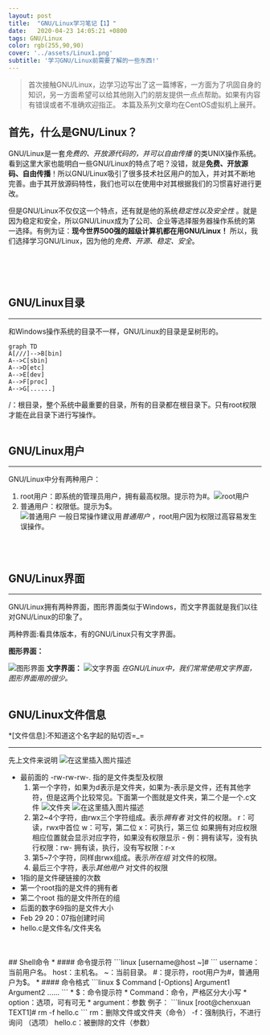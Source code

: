 ```yaml
---
layout: post
title:  "GNU/Linux学习笔记【1】"
date:   2020-04-23 14:05:21 +0800
tags: GNU/Linux
color: rgb(255,90,90)
cover: '../assets/Linux1.png'
subtitle: '学习GNU/Linux前需要了解的一些东西!'
---
```


>首次接触GNU/Linux，边学习边写出了这一篇博客，一方面为了巩固自身的知识，另一方面希望可以给其他刚入门的朋友提供一点点帮助。如果有内容有错误或者不准确欢迎指正。
>本篇及系列文章均在CentOS虚拟机上展开。

## 首先，什么是GNU/Linux？                 
 GNU/Linux是一套*免费的、开放源代码的，并可以自由传播* 的类UNIX操作系统。　　
看到这里大家也能明白一些GNU/Linux的特点了吧？没错，就是**免费、开放源码、自由传播**！所以GNU/Linux吸引了很多技术社区用户的加入，并对其不断地完善。由于其开放源码特性，我们也可以在使用中对其根据我们的习惯喜好进行更改。

但是GNU/Linux不仅仅这一个特点，还有就是他的系统*稳定性以及安全性* 。就是因为稳定和安全，所以GNU/Linux成为了公司、企业等选择服务器操作系统的第一选择。有例为证：**现今世界500强的超级计算机都在用GNU/Linux！**
所以，我们选择学习GNU/Linux，因为他的*免费、开源、稳定、安全*。

<br>
<br>　

## GNU/Linux目录 
***
和Windows操作系统的目录不一样，GNU/Linux的目录是呈树形的。
```mermaid
graph TD
A[///]-->B[bin]
A-->C[sbin]
A-->D[etc]
A-->E[dev]
A-->F[proc]
A-->G[......]
```
/：根目录，整个系统中最重要的目录，所有的目录都在根目录下。只有root权限才能在此目录下进行写操作。
<br>
<br>   

## GNU/Linux用户
***
 GNU/Linux中分有两种用户：
 1. root用户：即系统的管理员用户，拥有最高权限。提示符为#。![root用户](https://img-blog.csdnimg.cn/20200307183732455.png)
 3. 普通用户：权限低。提示为$。             
![普通用户](https://img-blog.csdnimg.cn/20200307183816972.png)
一般日常操作建议用*普通用户* ，root用户因为权限过高容易发生误操作。

<br>
<br>

## GNU/Linux界面
***
GNU/Linux拥有两种界面，图形界面类似于Windows，而文字界面就是我们以往对GNU/Linux的印象了。

两种界面:看具体版本，有的GNU/Linux只有文字界面。

**图形界面：**

![图形界面](https://img-blog.csdnimg.cn/20200307184700695.png?x-oss-process=image/watermark,type_ZmFuZ3poZW5naGVpdGk,shadow_10,text_aHR0cHM6Ly9ibG9nLmNzZG4ubmV0L3FxXzQzNzMwMTc0,size_16,color_FFFFFF,t_70)
**文字界面：**
![文字界面](https://img-blog.csdnimg.cn/20200307184744488.png?x-oss-process=image/watermark,type_ZmFuZ3poZW5naGVpdGk,shadow_10,text_aHR0cHM6Ly9ibG9nLmNzZG4ubmV0L3FxXzQzNzMwMTc0,size_16,color_FFFFFF,t_70)
*在GNU/Linux中，我们常常使用文字界面，图形界面用的很少。*
<br>
<br>

## GNU/Linux文件信息
*[文件信息]:不知道这个名字起的贴切否=_= 
***
先上文件来说明
![在这里插入图片描述](https://img-blog.csdnimg.cn/20200307185813219.png)
* 最前面的 -rw-rw-rw-. 指的是文件类型及权限
    1. 第一个字符，如果为d表示是文件夹，如果为-表示是文件，还有其他字符，但是这两个比较常见。下面第一个图就是文件夹，第二个是一个.c文件
![文件夹](https://img-blog.csdnimg.cn/20200307191614199.png)
![在这里插入图片描述](https://img-blog.csdnimg.cn/20200307191716940.png)
    2.  第2~4个字符，由rwx三个字符组成。表示*拥有者* 对文件的权限。
r：可读，rwx中首位
w：可写，第二位
x：可执行，第三位
如果拥有对应权限相应位置就会显示对应字符，如果没有权限显示 -
例：拥有读写，没有执行权限：rw-
拥有读，执行，没有写权限：r-x
    3. 第5~7个字符，同样由rwx组成。表示*所在组* 对文件的权限。
    4. 最后三个字符，表示*其他用户* 对文件的权限
* 1指的是文件硬链接的次数
* 第一个root指的是文件的拥有者
* 第二个root 指的是文件所在的组
* 后面的数字69指的是文件大小
* Feb 29 20：07指创建时间
* hello.c是文件名/文件夹名
<br>
<br>
## Shell命令
* #### 命令提示符
```linux
[username@host ~]#
```
    username：当前用户名。
    host：主机名。
    ~：当前目录。
    #：提示符，root用户为#，普通用户为$。
* #### 命令格式
```linux
$ Command [-Options] Argument1 Argument2 ......
```
    * $：命令提示符
    * Command：命令，严格区分大小写
    * option：选项，可有可无
    * argument：参数    
例子：
```linux
[root@chenxuan TEXT1]# rm -f hello.c 
```
    rm：删除文件或文件夹（命令）
    -f：强制执行，不进行询问 （选项）
    hello.c：被删除的文件（参数）
<br>
<br>


　